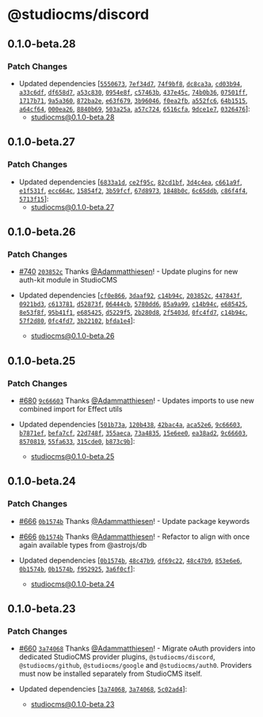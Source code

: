 # @studiocms/discord

## 0.1.0-beta.28

### Patch Changes

- Updated dependencies [[`5550673`](https://github.com/withstudiocms/studiocms/commit/55506739e3f96b690ad7999dbc1f9261ac63e644), [`7ef34d7`](https://github.com/withstudiocms/studiocms/commit/7ef34d7e553bb966e86bfddb4d63c622aad2dc83), [`74f9bf8`](https://github.com/withstudiocms/studiocms/commit/74f9bf8cb039d09e9e4589772734eb3a3012178c), [`dc8ca3a`](https://github.com/withstudiocms/studiocms/commit/dc8ca3abfb92944b78d342414e63c3dabe7e77e6), [`cd03b94`](https://github.com/withstudiocms/studiocms/commit/cd03b945e27a459881474443b762e2ec3f427884), [`a33c6df`](https://github.com/withstudiocms/studiocms/commit/a33c6df2e595f6867e0bdc82554017e003a01aed), [`df658d7`](https://github.com/withstudiocms/studiocms/commit/df658d7a91230426ec59480dbefbeb2b8e7c550b), [`a53c830`](https://github.com/withstudiocms/studiocms/commit/a53c83017b02d589607874405b2c040474203716), [`0954e8f`](https://github.com/withstudiocms/studiocms/commit/0954e8f60d539e7ab13c00b8e904851ccdc2d9e0), [`c57463b`](https://github.com/withstudiocms/studiocms/commit/c57463bb5846a75fda0dfad8da3590145eb442a4), [`437e45c`](https://github.com/withstudiocms/studiocms/commit/437e45c99e5e740b72a32836b6df48e7c461ef57), [`74b0b36`](https://github.com/withstudiocms/studiocms/commit/74b0b365090433a0c4185d4d32c9e91f5af50087), [`07501ff`](https://github.com/withstudiocms/studiocms/commit/07501fff35c6777f7d08b9857eff3d827ed12e8b), [`1717b71`](https://github.com/withstudiocms/studiocms/commit/1717b7194e3dd42b75fc51952860a3bd3e2f5f3f), [`9a5a360`](https://github.com/withstudiocms/studiocms/commit/9a5a360e68183693465d29ea5b6ca701ac54cc69), [`872ba2e`](https://github.com/withstudiocms/studiocms/commit/872ba2e286248a79fa46df1c3f5ca354e36e0494), [`e63f679`](https://github.com/withstudiocms/studiocms/commit/e63f679a89ddd50a363d5bbe1b9b0ea403b1292b), [`3b96046`](https://github.com/withstudiocms/studiocms/commit/3b96046aa0fe1eaeb9e472be6ceae1e24dfb78bc), [`f0ea2fb`](https://github.com/withstudiocms/studiocms/commit/f0ea2fb22f8f137190ad24cf6a9bdf219fb1285e), [`a552fc6`](https://github.com/withstudiocms/studiocms/commit/a552fc658d7739bda594fb063075ae85c456709d), [`64b1515`](https://github.com/withstudiocms/studiocms/commit/64b15158ecc93177fac222f9cabe38b5387d5df5), [`a64cf64`](https://github.com/withstudiocms/studiocms/commit/a64cf64975778d7f0f127aa8bd9f56f777aaed91), [`000ea26`](https://github.com/withstudiocms/studiocms/commit/000ea26f1f9e302df6701d354a32f5b8b1c6c9d0), [`8840b69`](https://github.com/withstudiocms/studiocms/commit/8840b69300cf5aab9e47c4bd65f5fec67a346f3d), [`503a25a`](https://github.com/withstudiocms/studiocms/commit/503a25a5da1c07afeb3d965b73ea5bb99a673ba4), [`a57c724`](https://github.com/withstudiocms/studiocms/commit/a57c724fac0553fd6eb88c6a1bf850450520c369), [`6516cfa`](https://github.com/withstudiocms/studiocms/commit/6516cfa01ea0d5b35442e8cd455a86cc4b4ce260), [`9dce1e7`](https://github.com/withstudiocms/studiocms/commit/9dce1e7aa656cfd0e51587afe74e2009726759f4), [`0326476`](https://github.com/withstudiocms/studiocms/commit/03264767111f8b4dbdef18eafe25fa2f28c3ceb5)]:
  - studiocms@0.1.0-beta.28

## 0.1.0-beta.27

### Patch Changes

- Updated dependencies [[`6833a1d`](https://github.com/withstudiocms/studiocms/commit/6833a1dd46b34914c087dc57cffc28950d038911), [`ce2f95c`](https://github.com/withstudiocms/studiocms/commit/ce2f95c4c78778cdb0ce867012de05c8f1e3dc67), [`82cd1bf`](https://github.com/withstudiocms/studiocms/commit/82cd1bfd1a442015c266df733988f29fdaafaaf4), [`3d4c4ea`](https://github.com/withstudiocms/studiocms/commit/3d4c4eae4b425db1f0dde5712177faa68d3c9712), [`c661a9f`](https://github.com/withstudiocms/studiocms/commit/c661a9f7f4deb1f1ec695bbb8702c5d570dc4c20), [`e1f531f`](https://github.com/withstudiocms/studiocms/commit/e1f531f7bd3705a988fe67205ce6bd2665d7d33d), [`ecc664c`](https://github.com/withstudiocms/studiocms/commit/ecc664cbb560f03db2078dc8d23135f9e966a7d4), [`15854f2`](https://github.com/withstudiocms/studiocms/commit/15854f2bf620d3ea83da5af6a1651b31e9c433f6), [`3b59fcf`](https://github.com/withstudiocms/studiocms/commit/3b59fcf7885d5c4952bd30279fa8ea2e2f0f5eaa), [`67d8973`](https://github.com/withstudiocms/studiocms/commit/67d8973cd703f6d3a5c50e31d3f051ef8f938548), [`1848b0c`](https://github.com/withstudiocms/studiocms/commit/1848b0ce4d8bbb908a3207079fbbeeda446e3cb7), [`6c65ddb`](https://github.com/withstudiocms/studiocms/commit/6c65ddb94a15997801ebee43ac90d3f380248a86), [`c86f4f4`](https://github.com/withstudiocms/studiocms/commit/c86f4f4ab0873c29246582a8dbcab645057d146c), [`5713f15`](https://github.com/withstudiocms/studiocms/commit/5713f154eb15aad8d2c2c8a5a5c13611ff03dee8)]:
  - studiocms@0.1.0-beta.27

## 0.1.0-beta.26

### Patch Changes

- [#740](https://github.com/withstudiocms/studiocms/pull/740) [`203852c`](https://github.com/withstudiocms/studiocms/commit/203852c2e102c668eed71e46b96f134899895327) Thanks [@Adammatthiesen](https://github.com/Adammatthiesen)! - Update plugins for new auth-kit module in StudioCMS

- Updated dependencies [[`cf0e866`](https://github.com/withstudiocms/studiocms/commit/cf0e866e1508d6fec7d59c765126c6bbfe09f068), [`3daaf92`](https://github.com/withstudiocms/studiocms/commit/3daaf92efa7ba78de41927cc56cc3d166da48075), [`c14b94c`](https://github.com/withstudiocms/studiocms/commit/c14b94c855a750b5666fffc975bebf1a556cf80f), [`203852c`](https://github.com/withstudiocms/studiocms/commit/203852c2e102c668eed71e46b96f134899895327), [`447843f`](https://github.com/withstudiocms/studiocms/commit/447843f8e565f7ea15131a1a02cf178c6269d5ef), [`0921bd3`](https://github.com/withstudiocms/studiocms/commit/0921bd330bcd69080aba0265db822b33327fbb9f), [`c613781`](https://github.com/withstudiocms/studiocms/commit/c613781d04003f1808a1632dcfcd2f2662d4ee8b), [`d52873f`](https://github.com/withstudiocms/studiocms/commit/d52873f975fa7cbfe52a037bf84648b03c4773b4), [`06444cb`](https://github.com/withstudiocms/studiocms/commit/06444cbaf17e63a12b08eb8a08c1b6d65eeaac82), [`5780dd6`](https://github.com/withstudiocms/studiocms/commit/5780dd603ec6dc900d8f0f667374b4cf5eaf6a5a), [`85a9a99`](https://github.com/withstudiocms/studiocms/commit/85a9a99d3c4595ff7130ca753e4962da66ad2511), [`c14b94c`](https://github.com/withstudiocms/studiocms/commit/c14b94c855a750b5666fffc975bebf1a556cf80f), [`e685425`](https://github.com/withstudiocms/studiocms/commit/e6854250165650c7642a03e4f612aa0a9ea880d1), [`8e53f8f`](https://github.com/withstudiocms/studiocms/commit/8e53f8fc56adb8a8b110c9854053c779e07b3cb3), [`95b41f1`](https://github.com/withstudiocms/studiocms/commit/95b41f1a37b241dd3e1bfa90c8a85b858c107e6d), [`e685425`](https://github.com/withstudiocms/studiocms/commit/e6854250165650c7642a03e4f612aa0a9ea880d1), [`d5229f5`](https://github.com/withstudiocms/studiocms/commit/d5229f557b8035406582c9792e8a738dba18a1b5), [`2b280d8`](https://github.com/withstudiocms/studiocms/commit/2b280d84bcb40805bbd1ed44e45a9f7260eed081), [`2f5403d`](https://github.com/withstudiocms/studiocms/commit/2f5403de6af5662a088bdcb764a43bf351249c44), [`0fc4fd7`](https://github.com/withstudiocms/studiocms/commit/0fc4fd7c4567b36865c4dba617663a12ecf619f5), [`c14b94c`](https://github.com/withstudiocms/studiocms/commit/c14b94c855a750b5666fffc975bebf1a556cf80f), [`57f2d80`](https://github.com/withstudiocms/studiocms/commit/57f2d800d929734dfaa9eb324e8d8171856e8f3f), [`0fc4fd7`](https://github.com/withstudiocms/studiocms/commit/0fc4fd7c4567b36865c4dba617663a12ecf619f5), [`3b22102`](https://github.com/withstudiocms/studiocms/commit/3b2210274705cb534b03d02d6952bfcdbdb10478), [`bfda1e4`](https://github.com/withstudiocms/studiocms/commit/bfda1e4922fe391d2b8ecc81e8a83f68990ab083)]:
  - studiocms@0.1.0-beta.26

## 0.1.0-beta.25

### Patch Changes

- [#680](https://github.com/withstudiocms/studiocms/pull/680) [`9c66603`](https://github.com/withstudiocms/studiocms/commit/9c6660397bc3a8c952713e7587df507b8c6d3d17) Thanks [@Adammatthiesen](https://github.com/Adammatthiesen)! - Updates imports to use new combined import for Effect utils

- Updated dependencies [[`501b73a`](https://github.com/withstudiocms/studiocms/commit/501b73ae7856528af09e266b1cbd551aff17648f), [`120b438`](https://github.com/withstudiocms/studiocms/commit/120b438d3152b4ae95e483f8f98bacfeff5c46de), [`42bac4a`](https://github.com/withstudiocms/studiocms/commit/42bac4afe7ee9896fa7cb3df638ae21d793a196d), [`aca52e6`](https://github.com/withstudiocms/studiocms/commit/aca52e61624284de2078f47ccf894d668bc0f51d), [`9c66603`](https://github.com/withstudiocms/studiocms/commit/9c6660397bc3a8c952713e7587df507b8c6d3d17), [`b7871ef`](https://github.com/withstudiocms/studiocms/commit/b7871eff7982a786edf7ee42e4f024295faacb99), [`befa7cf`](https://github.com/withstudiocms/studiocms/commit/befa7cf9572a2cb56a0264e2d6ece5dddd483cb4), [`22d748f`](https://github.com/withstudiocms/studiocms/commit/22d748f445b53bc340aad9a99ac4ebac6b0e9d7c), [`355aeca`](https://github.com/withstudiocms/studiocms/commit/355aecacd44aec8cb2ca9daca392a0d9376f7b29), [`73a4835`](https://github.com/withstudiocms/studiocms/commit/73a4835d09b8d9bc8b5c0999e73c20731386b774), [`15e6ee0`](https://github.com/withstudiocms/studiocms/commit/15e6ee0c50e37b22bcb24a0b67403e357e2502db), [`ea38ad2`](https://github.com/withstudiocms/studiocms/commit/ea38ad21cf8df154a9ce2fc9fbde58ddabdd1a2d), [`9c66603`](https://github.com/withstudiocms/studiocms/commit/9c6660397bc3a8c952713e7587df507b8c6d3d17), [`8570819`](https://github.com/withstudiocms/studiocms/commit/8570819f99553cfda14b62b9fe18cd13284be7db), [`55fa633`](https://github.com/withstudiocms/studiocms/commit/55fa633348b75820ed6ebeb1859f241e609380be), [`315cde0`](https://github.com/withstudiocms/studiocms/commit/315cde0269484585e36f8d99eda48346d81476eb), [`b873c9b`](https://github.com/withstudiocms/studiocms/commit/b873c9bcf04d1ee55c6544f78b716a8dcb0c6411)]:
  - studiocms@0.1.0-beta.25

## 0.1.0-beta.24

### Patch Changes

- [#666](https://github.com/withstudiocms/studiocms/pull/666) [`0b1574b`](https://github.com/withstudiocms/studiocms/commit/0b1574bfe32ef98dc62ed9082a132a540f0ad4ba) Thanks [@Adammatthiesen](https://github.com/Adammatthiesen)! - Update package keywords

- [#666](https://github.com/withstudiocms/studiocms/pull/666) [`0b1574b`](https://github.com/withstudiocms/studiocms/commit/0b1574bfe32ef98dc62ed9082a132a540f0ad4ba) Thanks [@Adammatthiesen](https://github.com/Adammatthiesen)! - Refactor to align with once again available types from @astrojs/db

- Updated dependencies [[`0b1574b`](https://github.com/withstudiocms/studiocms/commit/0b1574bfe32ef98dc62ed9082a132a540f0ad4ba), [`48c47b9`](https://github.com/withstudiocms/studiocms/commit/48c47b91f73ade82d20227cd71c73c006bc09063), [`df69c22`](https://github.com/withstudiocms/studiocms/commit/df69c226abec71dc1db3a1cbdc1d8a22810213ce), [`48c47b9`](https://github.com/withstudiocms/studiocms/commit/48c47b91f73ade82d20227cd71c73c006bc09063), [`853e6e6`](https://github.com/withstudiocms/studiocms/commit/853e6e668b46eaa2808e7fcdf4ff4039de3a596d), [`0b1574b`](https://github.com/withstudiocms/studiocms/commit/0b1574bfe32ef98dc62ed9082a132a540f0ad4ba), [`0b1574b`](https://github.com/withstudiocms/studiocms/commit/0b1574bfe32ef98dc62ed9082a132a540f0ad4ba), [`f952925`](https://github.com/withstudiocms/studiocms/commit/f9529253a343634ec8ea039e4a3cb64d6ce3b1f6), [`3a6f0cf`](https://github.com/withstudiocms/studiocms/commit/3a6f0cfcdc8b31c8e56fba1ef81b0d8080a2d86a)]:
  - studiocms@0.1.0-beta.24

## 0.1.0-beta.23

### Patch Changes

- [#660](https://github.com/withstudiocms/studiocms/pull/660) [`3a74068`](https://github.com/withstudiocms/studiocms/commit/3a74068be3bd228c36d62d263be1b82159d885fb) Thanks [@Adammatthiesen](https://github.com/Adammatthiesen)! - Migrate oAuth providers into dedicated StudioCMS provider plugins, `@studiocms/discord`, `@studiocms/github`, `@studiocms/google` and `@studiocms/auth0`. Providers must now be installed separately from StudioCMS itself.

- Updated dependencies [[`3a74068`](https://github.com/withstudiocms/studiocms/commit/3a74068be3bd228c36d62d263be1b82159d885fb), [`3a74068`](https://github.com/withstudiocms/studiocms/commit/3a74068be3bd228c36d62d263be1b82159d885fb), [`5c02ad4`](https://github.com/withstudiocms/studiocms/commit/5c02ad4b62e47455d20e5a380ca59d6b070c7e41)]:
  - studiocms@0.1.0-beta.23
